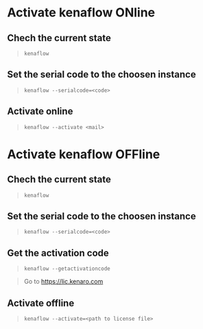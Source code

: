# Activate kenaflow ONline

## Chech the current state
> `kenaflow`

## Set the serial code to the choosen instance
> `kenaflow --serialcode=<code>`

## Activate online
> `kenaflow --activate <mail>`

# Activate kenaflow OFFline
## Chech the current state
> `kenaflow`

## Set the serial code to the choosen instance
> `kenaflow --serialcode=<code>`

## Get the activation code
> `kenaflow --getactivationcode`

> Go to https://lic.kenaro.com

## Activate offline
> `kenaflow --activate=<path to license file>`